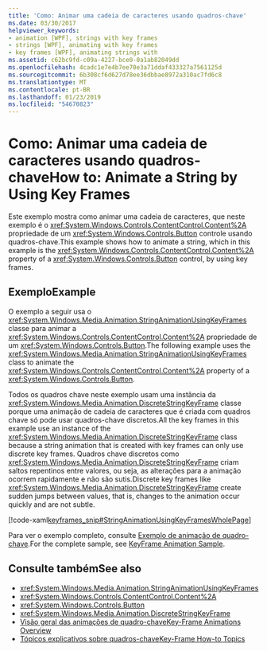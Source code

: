 ```yaml
---
title: 'Como: Animar uma cadeia de caracteres usando quadros-chave'
ms.date: 03/30/2017
helpviewer_keywords:
- animation [WPF], strings with key frames
- strings [WPF], animating with key frames
- key frames [WPF], animating strings with
ms.assetid: c62bc9fd-c09a-4227-bce0-0a1ab82049dd
ms.openlocfilehash: 4cadc1e7e4b7ee70e3a71ddaf433327a7561125d
ms.sourcegitcommit: 6b308cf6d627d78ee36dbbae8972a310ac7fd6c8
ms.translationtype: MT
ms.contentlocale: pt-BR
ms.lasthandoff: 01/23/2019
ms.locfileid: "54670823"
---
```

# <a name="how-to-animate-a-string-by-using-key-frames"></a><span data-ttu-id="f1e2e-102">Como: Animar uma cadeia de caracteres usando quadros-chave</span><span class="sxs-lookup"><span data-stu-id="f1e2e-102">How to: Animate a String by Using Key Frames</span></span>
<span data-ttu-id="f1e2e-103">Este exemplo mostra como animar uma cadeia de caracteres, que neste exemplo é o <xref:System.Windows.Controls.ContentControl.Content%2A> propriedade de um <xref:System.Windows.Controls.Button> controle usando quadros-chave.</span><span class="sxs-lookup"><span data-stu-id="f1e2e-103">This example shows how to animate a string, which in this example is the <xref:System.Windows.Controls.ContentControl.Content%2A> property of a <xref:System.Windows.Controls.Button> control, by using key frames.</span></span>  
  
## <a name="example"></a><span data-ttu-id="f1e2e-104">Exemplo</span><span class="sxs-lookup"><span data-stu-id="f1e2e-104">Example</span></span>  
 <span data-ttu-id="f1e2e-105">O exemplo a seguir usa o <xref:System.Windows.Media.Animation.StringAnimationUsingKeyFrames> classe para animar a <xref:System.Windows.Controls.ContentControl.Content%2A> propriedade de um <xref:System.Windows.Controls.Button>.</span><span class="sxs-lookup"><span data-stu-id="f1e2e-105">The following example uses the <xref:System.Windows.Media.Animation.StringAnimationUsingKeyFrames> class to animate the <xref:System.Windows.Controls.ContentControl.Content%2A> property of a <xref:System.Windows.Controls.Button>.</span></span>  
  
 <span data-ttu-id="f1e2e-106">Todos os quadros chave neste exemplo usam uma instância da <xref:System.Windows.Media.Animation.DiscreteStringKeyFrame> classe porque uma animação de cadeia de caracteres que é criada com quadros chave só pode usar quadros-chave discretos.</span><span class="sxs-lookup"><span data-stu-id="f1e2e-106">All the key frames in this example use an instance of the <xref:System.Windows.Media.Animation.DiscreteStringKeyFrame> class because a string animation that is created with key frames can only use discrete key frames.</span></span> <span data-ttu-id="f1e2e-107">Quadros chave discretos como <xref:System.Windows.Media.Animation.DiscreteStringKeyFrame> criam saltos repentinos entre valores, ou seja, as alterações para a animação ocorrem rapidamente e não são sutis.</span><span class="sxs-lookup"><span data-stu-id="f1e2e-107">Discrete key frames like <xref:System.Windows.Media.Animation.DiscreteStringKeyFrame> create sudden jumps between values, that is, changes to the animation occur quickly and are not subtle.</span></span>  
  
 [!code-xaml[keyframes_snip#StringAnimationUsingKeyFramesWholePage](../../../../samples/snippets/xaml/VS_Snippets_Wpf/keyframes_snip/XAML/StringAnimationUsingKeyFramesExample.xaml#stringanimationusingkeyframeswholepage)]  
  
 <span data-ttu-id="f1e2e-108">Para ver o exemplo completo, consulte [Exemplo de animação de quadro-chave](https://go.microsoft.com/fwlink/?LinkID=160012).</span><span class="sxs-lookup"><span data-stu-id="f1e2e-108">For the complete sample, see [KeyFrame Animation Sample](https://go.microsoft.com/fwlink/?LinkID=160012).</span></span>  
  
## <a name="see-also"></a><span data-ttu-id="f1e2e-109">Consulte também</span><span class="sxs-lookup"><span data-stu-id="f1e2e-109">See also</span></span>
- <xref:System.Windows.Media.Animation.StringAnimationUsingKeyFrames>
- <xref:System.Windows.Controls.ContentControl.Content%2A>
- <xref:System.Windows.Controls.Button>
- <xref:System.Windows.Media.Animation.DiscreteStringKeyFrame>
- [<span data-ttu-id="f1e2e-110">Visão geral das animações de quadro-chave</span><span class="sxs-lookup"><span data-stu-id="f1e2e-110">Key-Frame Animations Overview</span></span>](../../../../docs/framework/wpf/graphics-multimedia/key-frame-animations-overview.md)
- [<span data-ttu-id="f1e2e-111">Tópicos explicativos sobre quadros-chave</span><span class="sxs-lookup"><span data-stu-id="f1e2e-111">Key-Frame How-to Topics</span></span>](../../../../docs/framework/wpf/graphics-multimedia/key-frame-animation-how-to-topics.md)
